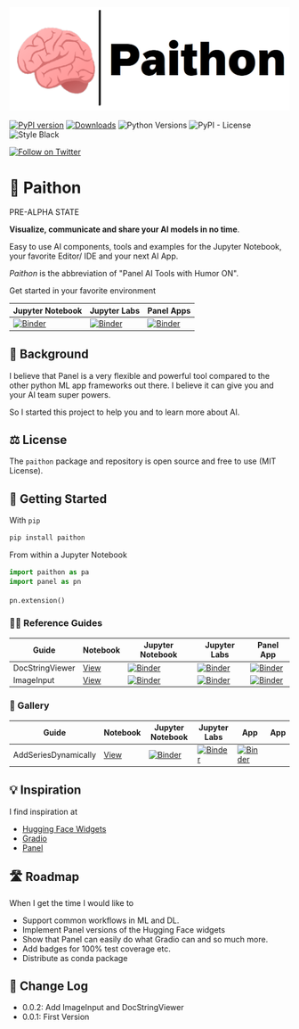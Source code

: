 ![Paithon Logo](https://raw.githubusercontent.com/MarcSkovMadsen/paithon/master/assets/images/paithon-logo.png)

[![PyPI version](https://badge.fury.io/py/paithon.svg)](https://pypi.org/project/paithon/) [![Downloads](https://pepy.tech/badge/paithon/month)](https://pepy.tech/project/paithon) ![Python Versions](https://img.shields.io/badge/python-3.6%20%7C%203.7%20%7C%203.8%20%7C%203.9-blue) ![PyPI - License](https://img.shields.io/pypi/l/paithon) ![Style Black](https://warehouse-camo.ingress.cmh1.psfhosted.org/fbfdc7754183ecf079bc71ddeabaf88f6cbc5c00/68747470733a2f2f696d672e736869656c64732e696f2f62616467652f636f64652532307374796c652d626c61636b2d3030303030302e737667)

[![Follow on Twitter](https://img.shields.io/twitter/follow/MarcSkovMadsen.svg?style=social)](https://twitter.com/MarcSkovMadsen)

# &#129504; Paithon

PRE-ALPHA STATE

**Visualize, communicate and share your AI models in no time**.

Easy to use AI components, tools and examples for the Jupyter Notebook, your favorite Editor/ IDE and your next AI App.

*Paithon* is the abbreviation of "Panel AI Tools with Humor ON".

Get started in your favorite environment

| Jupyter Notebook | Jupyter Labs | Panel Apps |
| - | - | - |
| [![Binder](https://mybinder.org/badge_logo.svg)](https://mybinder.org/v2/gh/marcskovmadsen/paithon/HEAD?filepath=examples) | [![Binder](https://mybinder.org/badge_logo.svg)](https://mybinder.org/v2/gh/marcskovmadsen/paithon/HEAD?urlpath=lab/tree/examples) | [![Binder](https://mybinder.org/badge_logo.svg)](https://mybinder.org/v2/gh/marcskovmadsen/paithon/HEAD?urlpath=panel) |

## 🏁 Background

I believe that Panel is a very flexible and powerful tool compared to the other python ML app frameworks out there. I believe it can give you and your AI team super powers.

So I started this project to help you and to learn more about AI.

## ⚖️ License

The `paithon` package and repository is open source and free to use (MIT License).

## 🏃 Getting Started

With `pip`

```bash
pip install paithon
```

From within a Jupyter Notebook

```python
import paithon as pa
import panel as pn

pn.extension()
```

### 👩‍🏫 Reference Guides

| Guide | Notebook | Jupyter Notebook | Jupyter Labs | Panel App |
| - | - | - | - | - |
| DocStringViewer | [View](https://github.com/MarcSkovMadsen/paithon/blob/master/examples/reference/shared/pane/DocStringViewer.ipynb) | [![Binder](https://mybinder.org/badge_logo.svg)](https://mybinder.org/v2/gh/marcskovmadsen/paithon/HEAD?filepath=examples/reference/shared/pane/DocStringViewer.ipynb) | [![Binder](https://mybinder.org/badge_logo.svg)](https://mybinder.org/v2/gh/marcskovmadsen/paithon/HEAD?urlpath=lab/tree/examples/reference/shared/pane/DocStringViewer.ipynb) | [![Binder](https://mybinder.org/badge_logo.svg)](https://mybinder.org/v2/gh/marcskovmadsen/paithon/HEAD?urlpath=panel/DocStringViewer) |
| ImageInput | [View](https://github.com/MarcSkovMadsen/paithon/blob/master/examples/reference/image/widgets/ImageInput.ipynb) | [![Binder](https://mybinder.org/badge_logo.svg)](https://mybinder.org/v2/gh/marcskovmadsen/paithon/HEAD?filepath=examples/reference/image/widgets/ImageInput.ipynb) | [![Binder](https://mybinder.org/badge_logo.svg)](https://mybinder.org/v2/gh/marcskovmadsen/paithon/HEAD?urlpath=lab/tree/examples/reference/image/widgets/ImageInput.ipynb) | [![Binder](https://mybinder.org/badge_logo.svg)](https://mybinder.org/v2/gh/marcskovmadsen/paithon/HEAD?urlpath=panel/ImageInput) |

### 🎨 Gallery

| Guide | Notebook | Jupyter Notebook | Jupyter Labs | App | App
| - | - | - | - |- | - |
| AddSeriesDynamically | [View](https://github.com/MarcSkovMadsen/paithon/blob/master/examples/reference/shared/pane/AddSeriesDynamically.ipynb) | [![Binder](https://mybinder.org/badge_logo.svg)](https://mybinder.org/v2/gh/marcskovmadsen/paithon/HEAD?filepath=examples/reference/shared/pane/AddSeriesDynamically.ipynb) | [![Binder](https://mybinder.org/badge_logo.svg)](https://mybinder.org/v2/gh/marcskovmadsen/paithon/HEAD?urlpath=lab/tree/examples/reference/shared/pane/AddSeriesDynamically.ipynb) | [![Binder](https://mybinder.org/badge_logo.svg)](https://mybinder.org/v2/gh/marcskovmadsen/paithon/HEAD?urlpath=panel/AddSeriesDynamically) | |

## 💡 Inspiration

I find inspiration at

- [Hugging Face Widgets](https://github.com/huggingface/huggingface_hub/tree/main/widgets)
- [Gradio](https://gradio.app/)
- [Panel](https://panel.holoviz.org)

## 🛣️ Roadmap

When I get the time I would like to

- Support common workflows in ML and DL.
- Implement Panel versions of the Hugging Face widgets
- Show that Panel can easily do what Gradio can and so much more.
- Add badges for 100% test coverage etc.
- Distribute as conda package

## 📰 Change Log

- 0.0.2: Add ImageInput and DocStringViewer
- 0.0.1: First Version
